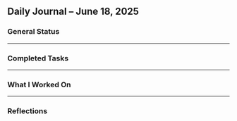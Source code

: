 ## Daily Journal – June 18, 2025

### General Status

---

### Completed Tasks

---

### What I Worked On

---

### Reflections
